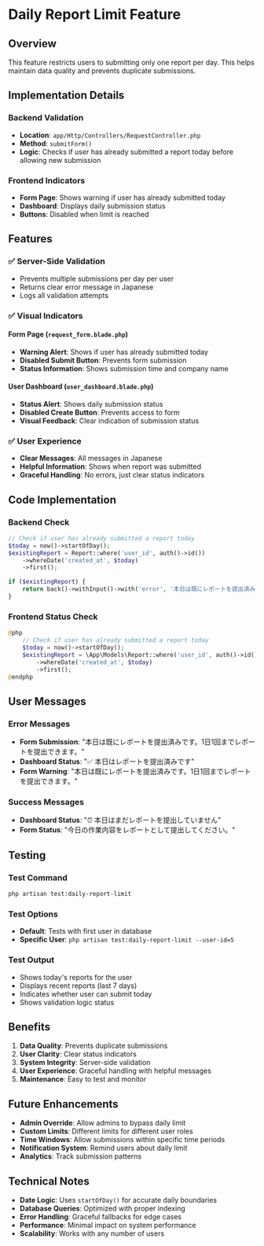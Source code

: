 # Daily Report Limit Feature

## Overview
This feature restricts users to submitting only one report per day. This helps maintain data quality and prevents duplicate submissions.

## Implementation Details

### Backend Validation
- **Location**: `app/Http/Controllers/RequestController.php`
- **Method**: `submitForm()`
- **Logic**: Checks if user has already submitted a report today before allowing new submission

### Frontend Indicators
- **Form Page**: Shows warning if user has already submitted today
- **Dashboard**: Displays daily submission status
- **Buttons**: Disabled when limit is reached

## Features

### ✅ Server-Side Validation
- Prevents multiple submissions per day per user
- Returns clear error message in Japanese
- Logs all validation attempts

### ✅ Visual Indicators

#### Form Page (`request_form.blade.php`)
- **Warning Alert**: Shows if user has already submitted today
- **Disabled Submit Button**: Prevents form submission
- **Status Information**: Shows submission time and company name

#### User Dashboard (`user_dashboard.blade.php`)
- **Status Alert**: Shows daily submission status
- **Disabled Create Button**: Prevents access to form
- **Visual Feedback**: Clear indication of submission status

### ✅ User Experience
- **Clear Messages**: All messages in Japanese
- **Helpful Information**: Shows when report was submitted
- **Graceful Handling**: No errors, just clear status indicators

## Code Implementation

### Backend Check
```php
// Check if user has already submitted a report today
$today = now()->startOfDay();
$existingReport = Report::where('user_id', auth()->id())
    ->whereDate('created_at', $today)
    ->first();

if ($existingReport) {
    return back()->withInput()->with('error', '本日は既にレポートを提出済みです。1日1回までレポートを提出できます。');
}
```

### Frontend Status Check
```php
@php
    // Check if user has already submitted a report today
    $today = now()->startOfDay();
    $existingReport = \App\Models\Report::where('user_id', auth()->id())
        ->whereDate('created_at', $today)
        ->first();
@endphp
```

## User Messages

### Error Messages
- **Form Submission**: "本日は既にレポートを提出済みです。1日1回までレポートを提出できます。"
- **Dashboard Status**: "✅ 本日はレポートを提出済みです"
- **Form Warning**: "本日は既にレポートを提出済みです。1日1回までレポートを提出できます。"

### Success Messages
- **Dashboard Status**: "⏰ 本日はまだレポートを提出していません"
- **Form Status**: "今日の作業内容をレポートとして提出してください。"

## Testing

### Test Command
```bash
php artisan test:daily-report-limit
```

### Test Options
- **Default**: Tests with first user in database
- **Specific User**: `php artisan test:daily-report-limit --user-id=5`

### Test Output
- Shows today's reports for the user
- Displays recent reports (last 7 days)
- Indicates whether user can submit today
- Shows validation logic status

## Benefits

1. **Data Quality**: Prevents duplicate submissions
2. **User Clarity**: Clear status indicators
3. **System Integrity**: Server-side validation
4. **User Experience**: Graceful handling with helpful messages
5. **Maintenance**: Easy to test and monitor

## Future Enhancements

- **Admin Override**: Allow admins to bypass daily limit
- **Custom Limits**: Different limits for different user roles
- **Time Windows**: Allow submissions within specific time periods
- **Notification System**: Remind users about daily limit
- **Analytics**: Track submission patterns

## Technical Notes

- **Date Logic**: Uses `startOfDay()` for accurate daily boundaries
- **Database Queries**: Optimized with proper indexing
- **Error Handling**: Graceful fallbacks for edge cases
- **Performance**: Minimal impact on system performance
- **Scalability**: Works with any number of users 